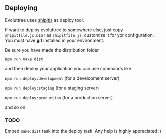 ## Deploying

Evoluttree uses [shipitjs](https://github.com/shipitjs/shipit) as deploy tool.

If want to deploy evoluttree to somewhere else, just copy ```shipitfile.js.DIST``` as ```shipitfile.js```, customize it for yor configuration.
You must have **git** installed in your environment.

Be sure you have made the distribution folder

```npm run make:dist```

and then deploy your application you can use commands like

```npm run deploy:development```   (for a development server)

```npm run deploy:staging```    (for a staging server)

```npm run deploy:production```   (for a production server)


and so on.


### TODO

Embed ```make:dist``` task into the deploy task. Any help is highly appreciated :)


